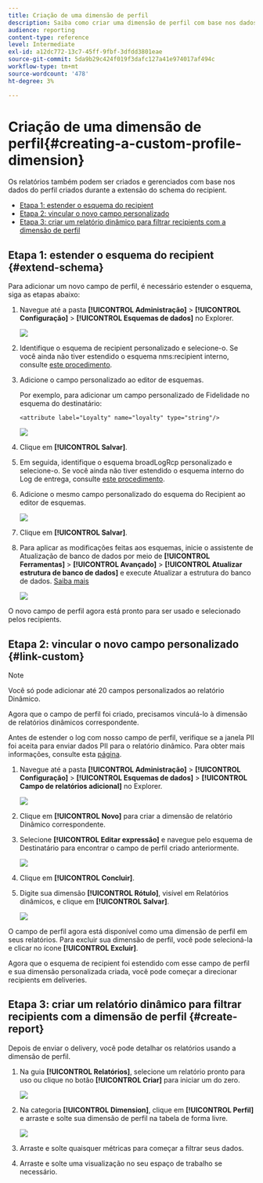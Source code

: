 ```yaml
---
title: Criação de uma dimensão de perfil
description: Saiba como criar uma dimensão de perfil com base nos dados do perfil.
audience: reporting
content-type: reference
level: Intermediate
exl-id: a12dc772-13c7-45ff-9fbf-3dfdd3801eae
source-git-commit: 5da9b29c424f019f3dafc127a41e974017af494c
workflow-type: tm+mt
source-wordcount: '478'
ht-degree: 3%

---
```


# Criação de uma dimensão de perfil{#creating-a-custom-profile-dimension}

Os relatórios também podem ser criados e gerenciados com base nos dados do perfil criados durante a extensão do schema do recipient.

* [Etapa 1: estender o esquema do recipient](##extend-schema)
* [Etapa 2: vincular o novo campo personalizado](#link-custom)
* [Etapa 3: criar um relatório dinâmico para filtrar recipients com a dimensão de perfil](#create-report)

## Etapa 1: estender o esquema do recipient {#extend-schema}

Para adicionar um novo campo de perfil, é necessário estender o esquema, siga as etapas abaixo:

1. Navegue até a pasta **[!UICONTROL Administração]** > **[!UICONTROL Configuração]** > **[!UICONTROL Esquemas de dados]** no Explorer.

   ![](assets/custom_field_1.png)

1. Identifique o esquema de recipient personalizado e selecione-o. Se você ainda não tiver estendido o esquema nms:recipient interno, consulte [este procedimento](https://experienceleague.adobe.com/en/docs/campaign/campaign-v8/developer/shemas-forms/extend-schema).

1. Adicione o campo personalizado ao editor de esquemas.

   Por exemplo, para adicionar um campo personalizado de Fidelidade no esquema do destinatário:

   ```
   <attribute label="Loyalty" name="loyalty" type="string"/>
   ```

   ![](assets/custom_field_2.png)

1. Clique em **[!UICONTROL Salvar]**.

1. Em seguida, identifique o esquema broadLogRcp personalizado e selecione-o. Se você ainda não tiver estendido o esquema interno do Log de entrega, consulte [este procedimento](https://experienceleague.adobe.com/en/docs/campaign/campaign-v8/developer/shemas-forms/extend-schema).

1. Adicione o mesmo campo personalizado do esquema do Recipient ao editor de esquemas.

   ![](assets/custom_field_3.png)

1. Clique em **[!UICONTROL Salvar]**.

1. Para aplicar as modificações feitas aos esquemas, inicie o assistente de Atualização de banco de dados por meio de **[!UICONTROL Ferramentas]** > **[!UICONTROL Avançado]** > **[!UICONTROL Atualizar estrutura de banco de dados]** e execute Atualizar a estrutura do banco de dados. [Saiba mais](https://experienceleague.adobe.com/en/docs/campaign/campaign-v8/developer/shemas-forms/update-database-structure)

   ![](assets/custom_field_4.png)

O novo campo de perfil agora está pronto para ser usado e selecionado pelos recipients.

## Etapa 2: vincular o novo campo personalizado {#link-custom}

>[!NOTE]
>
> Você só pode adicionar até 20 campos personalizados ao relatório Dinâmico.

Agora que o campo de perfil foi criado, precisamos vinculá-lo à dimensão de relatórios dinâmicos correspondente.

Antes de estender o log com nosso campo de perfil, verifique se a janela PII foi aceita para enviar dados PII para o relatório dinâmico. Para obter mais informações, consulte esta [página](pii-agreement.md).

1. Navegue até a pasta **[!UICONTROL Administração]** > **[!UICONTROL Configuração]** > **[!UICONTROL Esquemas de dados]** > **[!UICONTROL Campo de relatórios adicional]** no Explorer.

   ![](assets/custom_field_5.png)

1. Clique em **[!UICONTROL Novo]** para criar a dimensão de relatório Dinâmico correspondente.

1. Selecione **[!UICONTROL Editar expressão]** e navegue pelo esquema de Destinatário para encontrar o campo de perfil criado anteriormente.

   ![](assets/custom_field_6.png)

1. Clique em **[!UICONTROL Concluir]**.

1. Digite sua dimensão **[!UICONTROL Rótulo]**, visível em Relatórios dinâmicos, e clique em **[!UICONTROL Salvar]**.

   ![](assets/custom_field_7.png)

O campo de perfil agora está disponível como uma dimensão de perfil em seus relatórios. Para excluir sua dimensão de perfil, você pode selecioná-la e clicar no ícone **[!UICONTROL Excluir]**.

Agora que o esquema de recipient foi estendido com esse campo de perfil e sua dimensão personalizada criada, você pode começar a direcionar recipients em deliveries.

## Etapa 3: criar um relatório dinâmico para filtrar recipients com a dimensão de perfil {#create-report}

Depois de enviar o delivery, você pode detalhar os relatórios usando a dimensão de perfil.

1. Na guia **[!UICONTROL Relatórios]**, selecione um relatório pronto para uso ou clique no botão **[!UICONTROL Criar]** para iniciar um do zero.

   ![](assets/custom_field_8.png)

1. Na categoria **[!UICONTROL Dimension]**, clique em **[!UICONTROL Perfil]** e arraste e solte sua dimensão de perfil na tabela de forma livre.

   ![](assets/custom_field_9.png)

1. Arraste e solte quaisquer métricas para começar a filtrar seus dados.

1. Arraste e solte uma visualização no seu espaço de trabalho se necessário.

